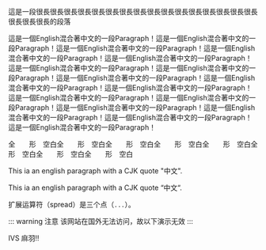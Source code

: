 這是一段很長很長很長很長很長很長很長很長很長很長很長很長很長很長很長很長很長很長很長的段落

這是一個English混合著中文的一段Paragraph！這是一個English混合著中文的一段Paragraph！這是一個English混合著中文的一段Paragraph！這是一個English混合著中文的一段Paragraph！這是一個English混合著中文的一段Paragraph！這是一個English混合著中文的一段Paragraph！這是一個English混合著中文的一段Paragraph！這是一個English混合著中文的一段Paragraph！這是一個English混合著中文的一段Paragraph！這是一個English混合著中文的一段Paragraph！這是一個English混合著中文的一段Paragraph！這是一個English混合著中文的一段Paragraph！這是一個English混合著中文的一段Paragraph！這是一個English混合著中文的一段Paragraph！這是一個English混合著中文的一段Paragraph！這是一個English混合著中文的一段Paragraph！

全　　形　空白全　　形　空白全　　形　空白全　　形　空白全　　形　空白全　　形　空白全　　形　空白全　　形　空白

This ia an english paragraph with a CJK quote "中文".

This ia an english paragraph with a CJK quote “中文“.

扩展运算符（spread）是三个点（`...`）。

::: warning 注意
该网站在国外无法访问，故以下演示无效
:::

IVS 麻󠄁羽󠄀‼️
